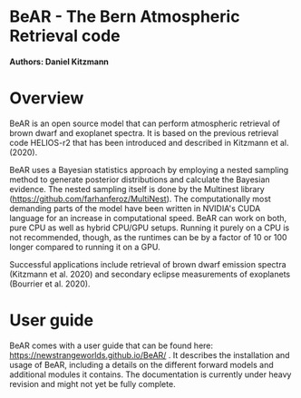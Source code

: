 # BeAR - The Bern Atmospheric Retrieval code
#### Authors: Daniel Kitzmann ####


# Overview #
BeAR is an open source model that can perform atmospheric retrieval of brown dwarf and exoplanet spectra. It is based on the previous retrieval code HELIOS-r2 that has been introduced and described in Kitzmann et al. (2020).

BeAR uses a Bayesian statistics approach by employing a nested sampling method to generate posterior distributions and calculate the Bayesian evidence. The nested sampling itself is done by the Multinest library (https://github.com/farhanferoz/MultiNest). The computationally most demanding parts of the model have been written in NVIDIA's CUDA language for an increase in computational speed. BeAR can work on both, pure CPU as well as hybrid CPU/GPU setups. Running it purely on a CPU is not recommended, though, as the runtimes can be  by a factor of 10 or 100 longer compared to running it on a GPU.

Successful applications include retrieval of brown dwarf emission spectra (Kitzmann et al. 2020) and secondary eclipse measurements of exoplanets (Bourrier et al. 2020).


# User guide #

BeAR comes with a user guide that can be found here: https://newstrangeworlds.github.io/BeAR/ . It describes the installation and usage of BeAR, including a details on the different forward models and additional modules it contains. The documentation is currently under heavy revision and might not yet be fully complete.

